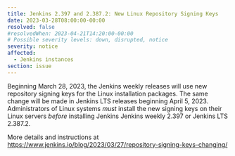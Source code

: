 ```yaml
---
title: Jenkins 2.397 and 2.387.2: New Linux Repository Signing Keys
date: 2023-03-28T08:00:00-00:00
resolved: false
#resolvedWhen: 2023-04-21T14:20:00-00:00
# Possible severity levels: down, disrupted, notice
severity: notice
affected:
  - Jenkins instances
section: issue
---
```


Beginning March 28, 2023, the Jenkins weekly releases will use new repository signing keys for the Linux installation packages.
The same change will be made in Jenkins LTS releases beginning April 5, 2023.
Administrators of Linux systems *must* install the new signing keys on their Linux servers *before* installing Jenkins Jenkins weekly 2.397 or Jenkins LTS 2.387.2.

More details and instructions at https://www.jenkins.io/blog/2023/03/27/repository-signing-keys-changing/
